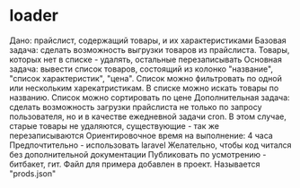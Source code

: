 # loader
Дано: прайслист, содержащий товары, и их характеристиками Базовая задача: сделать возможность выгрузки товаров из прайслиста. Товары, которых нет в списке - удалять, остальные перезаписывать Основная задача: вывести список товаров, состоящий из колонко "название", "список характеристик", "цена". Список можно фильтровать по одной или нескольким харекатристикам. В списке можно искать товары по названию. Список можно сортировать по цене Дополнительная задача: сделать возможность загрузки прайслиста не только по запросу пользователя, но и в качестве ежедневной задачи cron. В этом случае, старые товары не удаляются, существующие - так же перезаписываются Ориентировочное время на выполнение: 4 часа Предпочтительно - использовать laravel Желательно, чтобы код читался без дополнительной документации Публиковать по усмотрению - битбакет, гит. Файл для примера добавлен в проект. Называется "prods.json"

